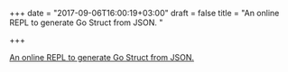 +++
date = "2017-09-06T16:00:19+03:00"
draft = false
title = "An online REPL to generate Go Struct from JSON.  "

+++

<p><a href="https://transform.now.sh/json-to-go/">An online REPL to generate Go Struct from JSON.  </a></p>